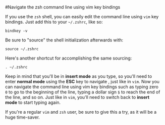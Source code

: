 #Navigate the zsh command line using vim key bindings

If you use the `zsh` shell, you can easily edit the command line using `vim` key bindings.
Just add this to your `~/.zshrc`, like so:

    bindkey -v

Be sure to "source" the shell initialization afterwards with:

    source ~/.zshrc

Here's another shortcut for accomplishing the same sourcing:

    . ~/.zshrc

Keep in mind that you'll be in **insert mode** as you type, so you'll need to enter **normal mode** using the **ESC** key to navigate , just like in `vim`.  Now you can navigate the command line using vim key bindings such as typing zero `0` to go to the beginning of the line, typing a dollar sign `$` to reach the end of the line, and so on.  Just like in `vim`, you'll need to switch back to **insert  mode** to start typing again.

If you're a regular `vim` and `zsh` user, be sure to give this a try, as it will be a 
huge time-saver.
